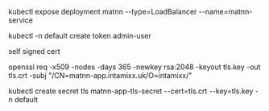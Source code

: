 kubectl expose deployment matnn --type=LoadBalancer --name=matnn-service

kubectl -n default create token admin-user


self signed cert

openssl req -x509 -nodes -days 365   -newkey rsa:2048   -keyout tls.key   -out tls.crt   -subj "/CN=matnn-app.intamixx.uk/O=intamixx/"

kubectl create secret tls matnn-app-tls-secret --cert=tls.crt --key=tls.key -n default
